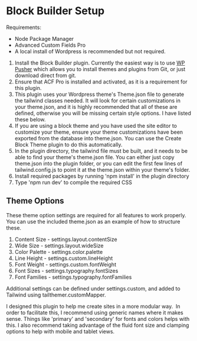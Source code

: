 # **Block Builder Setup**

Requirements:

- Node Package Manager
- Advanced Custom Fields Pro
- A local install of Wordpress is recommended but not required.

1.  Install the Block Builder plugin. Currently the easiest way is to use [WP Pusher](https://wppusher.com/) which allows you to install themes and plugins from Git, or just download direct from git.
2.  Ensure that ACF Pro is installed and activated, as it is a requirement for this plugin.
3.  This plugin uses your Wordpress theme's Theme.json file to generate the tailwind classes needed. It will look for certain customizations in your theme.json, and it is highly recommended that all of these are defined, otherwise you will be missing certain style options. I have listed these below.
4.  If you are using a block theme and you have used the site editor to customize your theme, ensure your theme customizations have been exported from the database into theme.json. You can use the Create Block Theme plugin to do this automatically.
5.  In the plugin directory, the tailwind file must be built, and it needs to be able to find your theme's theme.json file. You can either just copy theme.json into the plugin folder, or you can edit the first few lines of tailwind.config.js to point it at the theme.json within your theme's folder.
6.  Install required packages by running 'npm install' in the plugin directory
7.  Type 'npm run dev' to compile the required CSS

## Theme Options

These theme option settings are required for all features to work properly.  You can use the included theme.json as an example of how to structure these.  

1.  Content Size - settings.layout.contentSize
2.  Wide Size - settings.layout.wideSize
3.  Color Palette - settings.color.palette
4.  Line Height - settings.custom.lineHeight
5.  Font Weight - settings.custom.fontWeight
6.  Font Sizes - settings.typography.fontSizes
7.  Font Families - settings.typography.fontFamilies

Additional settings can be defined under settings.custom, and added to Tailwind using tailthemer.customMapper.

I designed this plugin to help me create sites in a more modular way.  In order to facilitate this, I recommend using generic names where it makes sense. Things like 'primary' and 'secondary' for fonts and colors helps with this. I also recommend taking advantage of the fluid font size and clamping options to help with mobile and tablet views.